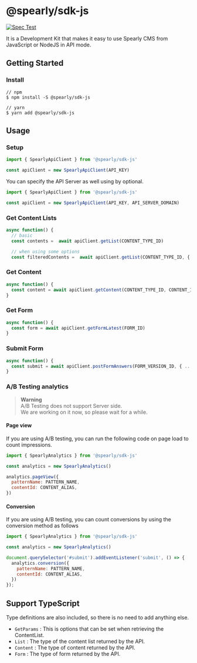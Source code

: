 # @spearly/sdk-js

[![Spec Test](https://github.com/unimal-jp/spearly-sdk-js/actions/workflows/spec.yml/badge.svg)](https://github.com/unimal-jp/spearly-sdk-js/actions/workflows/spec.yml)

It is a Development Kit that makes it easy to use Spearly CMS from JavaScript or NodeJS in API mode.

## Getting Started

### Install

```
// npm
$ npm install -S @spearly/sdk-js

// yarn
$ yarn add @spearly/sdk-js
```

## Usage

### Setup

```js
import { SpearlyApiClient } from '@spearly/sdk-js'

const apiClient = new SpearlyApiClient(API_KEY)
```

You can specify the API Server as well using by optional.

```js
import { SpearlyApiClient } from '@spearly/sdk-js'

const apiClient = new SpearlyApiClient(API_KEY, API_SERVER_DOMAIN)
```

### Get Content Lists

```js
async function() {
  // basic
  const contents =  await apiClient.getList(CONTENT_TYPE_ID)

  // when using some options
  const filteredContents =  await apiClient.getList(CONTENT_TYPE_ID, { limit: 10, offset: 20 })}
```

### Get Content

```js
async function() {
  const content = await apiClient.getContent(CONTENT_TYPE_ID, CONTENT_ID)
}
```

### Get Form

```js
async function() {
  const form = await apiClient.getFormLatest(FORM_ID)
}
```

### Submit Form

```js
async function() {
  const submit = await apiClient.postFormAnswers(FORM_VERSION_ID, { ...YOUR_FORM_FIRLD_ANSWERS, _spearly_gotcha: '' })
}
```

### A/B Testing analytics

> **Warning**  
> A/B Testing does not support Server side.  
> We are working on it now, so please wait for a while.

#### Page view

If you are using A/B testing, you can run the following code on page load to count impressions.

```js
import { SpearlyAnalytics } from '@spearly/sdk-js'

const analytics = new SpearlyAnalytics()

analytics.pageView({
  patternName: PATTERN_NAME,
  contentId: CONTENT_ALIAS,
})
```

#### Conversion

If you are using A/B testing, you can count conversions by using the conversion method as follows

```js
import { SpearlyAnalytics } from '@spearly/sdk-js'

const analytics = new SpearlyAnalytics()

document.querySelector('#submit').addEventListener('submit', () => {
  analytics.conversion({
    patternName: PATTERN_NAME,
    contentId: CONTENT_ALIAS,
  })
});
```


## Support TypeScript

Type definitions are also included, so there is no need to add anything else.

- `GetParams` : This is options that can be set when retrieving the ContentList.
- `List` : The type of the content list returned by the API.
- `Content` : The type of content returned by the API.
- `Form` : The type of form returned by the API.
